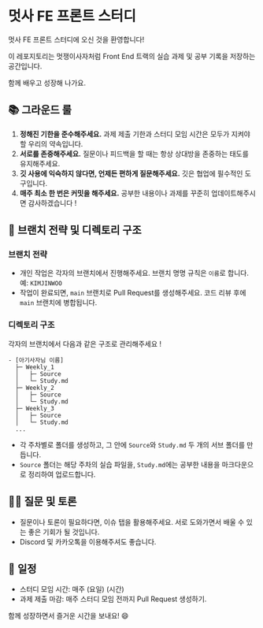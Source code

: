 # 멋사 FE 프론트 스터디

멋사 FE 프론트 스터디에 오신 것을 환영합니다! 

이 레포지토리는 멋쟁이사자처럼 Front End 트랙의 실습 과제 및 공부 기록을 저장하는 공간입니다. 

함께 배우고 성장해 나가요.

## 📚 그라운드 룰

1. **정해진 기한을 준수해주세요.** 과제 제출 기한과 스터디 모임 시간은 모두가 지켜야 할 우리의 약속입니다.
2. **서로를 존중해주세요.** 질문이나 피드백을 할 때는 항상 상대방을 존중하는 태도를 유지해주세요.
3. **깃 사용에 익숙하지 않다면, 언제든 편하게 질문해주세요.** 깃은 협업에 필수적인 도구입니다.
4. **매주 최소 한 번은 커밋을 해주세요.** 공부한 내용이나 과제를 꾸준히 업데이트해주시면 감사하겠습니다 !

## 🌳 브랜치 전략 및 디렉토리 구조

### 브랜치 전략

- 개인 작업은 각자의 브랜치에서 진행해주세요. 브랜치 명명 규칙은 `이름`로 합니다. 예: `KIMJINWOO`
- 작업이 완료되면, `main` 브랜치로 Pull Request를 생성해주세요. 코드 리뷰 후에 `main` 브랜치에 병합됩니다.

### 디렉토리 구조

각자의 브랜치에서 다음과 같은 구조로 관리해주세요 !

```
- [아기사자님 이름]
  ├─ Weekly_1
  │   ├─ Source
  │   └─ Study.md
  ├─ Weekly_2
  │   ├─ Source
  │   └─ Study.md
  ├─ Weekly_3
  │   ├─ Source
  │   └─ Study.md
  ...

```

- 각 주차별로 폴더를 생성하고, 그 안에 `Source`와 `Study.md` 두 개의 서브 폴더를 만듭니다.
- `Source` 폴더는 해당 주차의 실습 파일을, `Study.md`에는 공부한 내용을 마크다운으로 정리하여 업로드합니다.

## 🙋‍♂️ 질문 및 토론

- 질문이나 토론이 필요하다면, 이슈 탭을 활용해주세요. 서로 도와가면서 배울 수 있는 좋은 기회가 될 것입니다.
- Discord 및 카카오톡을 이용해주셔도 좋습니다. 

## 📅 일정

- 스터디 모임 시간: 매주 (요일) (시간)
- 과제 제출 마감: 매주 스터디 모임 전까지 Pull Request 생성하기.

함께 성장하면서 즐거운 시간을 보내요! 😄
